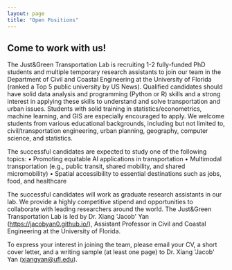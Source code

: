 ```yaml
---
layout: page
title: "Open Positions"
---
```


## Come to work with us!

The Just\&Green Transportation Lab is recruiting 1-2 fully-funded PhD students and multiple temporary research assistants to join our team in the Department of Civil and Coastal Engineering at the University of Florida (ranked a Top 5 public university by US News). Qualified candidates should have solid data analysis and programming (Python or R) skills and a strong interest in applying these skills to understand and solve transportation and urban issues. Students with solid training in statistics/econometrics, machine learning, and GIS are especially encouraged to apply. We welcome students from various educational backgrounds, including but not limited to, civil/transportation engineering, urban planning, geography, computer science, and statistics.

The successful candidates are expected to study one of the following topics:
•	Promoting equitable AI applications in transportation
•	Multimodal transportation (e.g., public transit, shared mobility, and shared micromobility)
•	Spatial accessibility to essential destinations such as jobs, food, and healthcare

The successful candidates will work as graduate research assistants in our lab. We provide a highly competitive stipend and opportunities to collaborate with leading researchers around the world. The Just\&Green Transportation Lab is led by Dr. Xiang 'Jacob' Yan (https://jacobyan0.github.io/), Assistant Professor in Civil and Coastal Engineering at the University of Florida. 

To express your interest in joining the team, please email your CV, a short cover letter, and a writing sample (at least one page) to Dr. Xiang 'Jacob' Yan (xiangyan@ufl.edu). 


